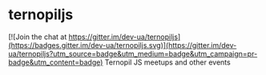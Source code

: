 # ternopiljs

[![Join the chat at https://gitter.im/dev-ua/ternopiljs](https://badges.gitter.im/dev-ua/ternopiljs.svg)](https://gitter.im/dev-ua/ternopiljs?utm_source=badge&utm_medium=badge&utm_campaign=pr-badge&utm_content=badge)
Ternopil JS meetups and other events
